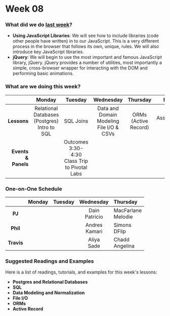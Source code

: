 # Week 08

### What did we do [last week](/w07/README.md)?

- **Using JavaScript Libraries**: We will see how to include libraries (code
  other people have written) in to our JavaScript. This is a very different
  process in the browser that follows its own, unique, rules. We will also
  introduce key JavaScript libraries.
- **jQuery**: We will begin to use the most important and famous JavaScript
  library, jQuery. jQuery provides a number of utilities, most importantly
  a simple, cross-browser wrapper for interacting with the DOM and performing
  basic animations.

### What are we doing this week?

|    | Monday | Tuesday | Wednesday | Thursday | Friday |
|---:|:------:|:-------:|:---------:|:--------:|:------:|
| **Lessons** | Relational Databases (Postgres)<br>Intro to SQL | SQL Joins | Data and Domain Modeling<br>File I/O & CSVs | ORMs (Active Record) | Assessment<br>Lab |
| **Events &amp; Panels** | | Outcomes 3:30-4:30<br>Class Trip to Pivotal Labs | | | |

### One-on-One Schedule

|            | Monday    | Tuesday  | Wednesday  | Thursday |
|:----------:|:---------:|:--------:|:----------:|:---------|
|   **PJ**   | | | Dain<br>Patricio | MacFarlane<br>Melodie | Michael<br>Sarah |
|  **Phil**  | | | Andres<br>Kamari | Simons<br>DFlip       | Dennis           |
| **Travis** | | | Aliya<br>Sade    | Chadd<br>Angelina     | Brian            |

### Suggested Readings and Examples

Here is a list of readings, tutorials, and examples for this week's lessons:

- **Postgres and Relational Databases**
- **SQL**
- **Data Modeling and Normalization**
- **File I/O**
- **ORMs**
- **Active Record**
